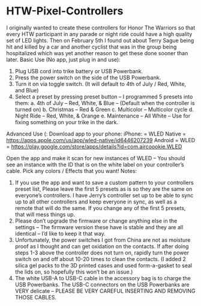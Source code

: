 # HTW-Pixel-Controllers

I originally wanted to create these controllers for Honor The Warriors so that every HTW participant in any parade or night ride could have a high quality set of LED lights.  Then on February 5th I found out about Terry Sague being hit and killed by a car and another cyclist that was in the group being hospitalized which was yet another reason to get these done sooner than later.
Basic Use (No app, just plug in and use):
1.	Plug USB cord into trike battery or USB Powerbank.
2.	Press the power switch on the side of the USB Powerbank.
3.	Turn it on via toggle switch. (It will default to 4th of July / Red, White, and Blue)
4.	Select a preset by pressing preset button – I programmed 5 presets into them:
a.	4th of July – Red, White, & Blue – (Default when the controller is turned on)
b.	Christmas – Red & Green
c.	Multicolor – Multicolor cycle
d.	Night Ride – Red, White, & Orange
e.	Maintenance – All White – Use for fixing something on your trike in the dark.

Advanced Use (:
Download app to your phone:
	iPhone: = WLED Native = https://apps.apple.com/us/app/wled-native/id6446207239 
	Android = WLED = https://play.google.com/store/apps/details?id=com.aircoookie.WLED 

Open the app and make it scan for new instances of WLED – You should see an instance with the ID that is on the white label on your controller’s cable.
Pick any colors / Effects that you want!
Notes:
1.	If you use the app and want to save a custom pattern to your controllers preset list, Please leave the first 5 presets as is so they are the same on everyone’s controllers.  I have Jerry’s controller set up to be able to sync up to all other controllers and keep everyone in sync, as well as a remote that will do the same.  If you change any of the first 5 presets, that will mess things up.
2.	Please don’t upgrade the firmware or change anything else in the settings – The firmware version these have is stable and they are all identical – I’d like to keep it that way.
3.	Unfortunately, the power switches I got from China are not as moisture proof as I thought and can get oxidation on the contacts.  If after doing steps 1-3 above the controller does not turn on, rapidly turn the power switch on and off about 10-20 times to clean the contacts.  (I added 2 silica gel packs to the 3D printed cases and used form-a-gasket to seal the lids on, so hopefully this won’t be an issue.)
4.	The white USB-A to USB-C cable in the accessory bag is to charge the USB Powerbanks.  The USB-C connectors on the USB Powerbanks are VERY delicate – PLEASE BE VERY CAREFUL INSERTING AND REMOVING THOSE CABLES.
